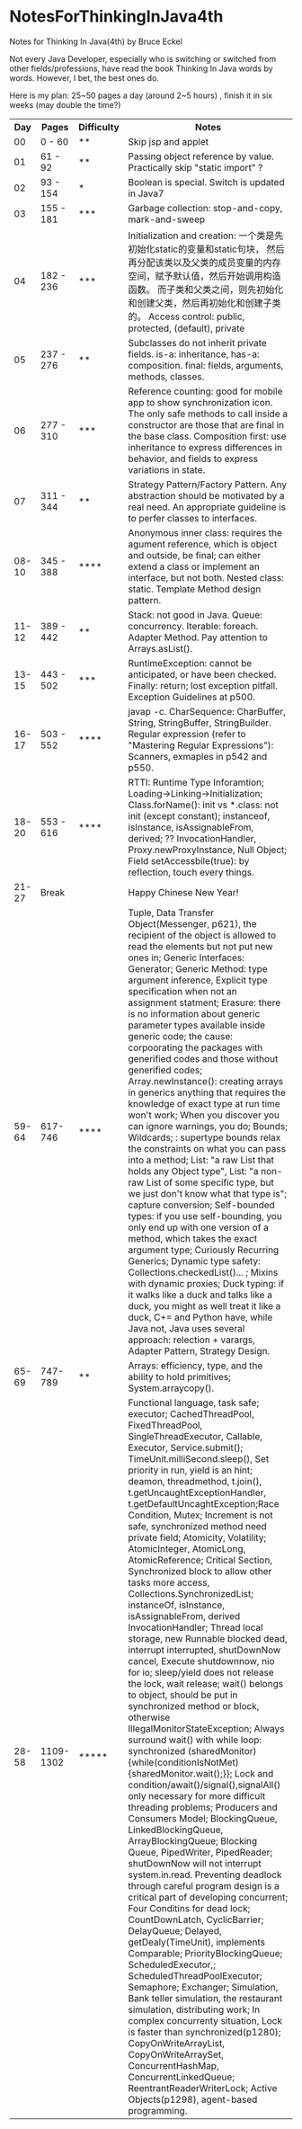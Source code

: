 # NotesForThinkingInJava4th
Notes for Thinking In Java(4th) by Bruce Eckel

Not every Java Developer, especially who is switching or switched from other fields/professions, have read the book Thinking In Java words by words. However, I bet, the best ones do.

Here is my plan: 25~50 pages a day (around 2~5 hours) , finish it in six weeks (may double the time?)

<table>
  <tr>
    <th>Day</th>
    <th>Pages</th>
    <th>Difficulty</th>
    <th>Notes</th>
  </tr>
  <tr>
    <td>00</td>
    <td>0 - 60</td>
    <td>**</td>
    <td>Skip jsp and applet</td>
  </tr>
  <tr>
    <td>01</td>
    <td>61 - 92</td>
    <td>**</td>
    <td>Passing object reference by value. Practically skip "static import" ?</td>
  </tr>
  <tr>
    <td>02</td>
    <td>93 - 154</td>
    <td>*</td>
    <td>Boolean is special. Switch is updated in Java7</td>
  </tr>
  <tr>
    <td>03</td>
    <td>155 - 181</td>
    <td>***</td>
    <td>Garbage collection: stop-and-copy, mark-and-sweep
    </td>
  </tr>
  <tr>
    <td>04</td>
    <td>182 - 236</td>
    <td>***</td>
    <td>Initialization and creation:  一个类是先初始化static的变量和static句块，
    然后再分配该类以及父类的成员变量的内存空间，赋予默认值，然后开始调用构造函数。
    而子类和父类之间，则先初始化和创建父类，然后再初始化和创建子类的。
    Access control: 
    public, protected, (default), private
    </td>
  </tr>
  <tr>
    <td>05</td>
    <td>237 - 276</td>
    <td>**</td>
    <td>Subclasses do not inherit private fields.
    is-a: inheritance, has-a: composition.
    final: fields, arguments, methods, classes.
    </td>
  </tr>
  <tr>
    <td>06</td>
    <td>277 - 310</td>
    <td>***</td>
    <td>
    Reference counting: good for mobile app to show synchronization icon. 
    The only safe methods to call inside a constructor are those that are final in the base class.
    Composition first: use inheritance to express differences in behavior, and fields to express variations in state.
    </td>
  </tr>
  <tr>
    <td>07</td>
    <td>311 - 344</td>
    <td>**</td>
    <td>Strategy Pattern/Factory Pattern. 
    Any abstraction should be motivated by a real need. 
    An appropriate guideline is to perfer classes to interfaces.
    </td>
  </tr>
  <tr>
    <td>08-10</td>
    <td>345 - 388</td>
    <td>****</td>
    <td>Anonymous inner class: requires the agument reference, which is object and outside, be final; can either extend a class or implement an interface, but not both.
    Nested class: static.
    Template Method design pattern.
    </td>
  </tr>
  <tr>
    <td>11-12</td>
    <td>389 - 442</td>
    <td>**</td>
    <td>Stack: not good in Java. Queue: concurrency. Iterable: foreach. Adapter Method. Pay attention to Arrays.asList().
    </td>
  </tr>
  <tr>
    <td>13-15</td>
    <td>443 - 502</td>
    <td>***</td>
    <td>RuntimeException: cannot be anticipated, or have been checked. Finally: return; lost exception pitfall. Exception Guidelines at p500.
    </td>
  </tr>
  <tr>
    <td>16-17</td>
    <td>503 - 552</td>
    <td>****</td>
    <td>javap -c. CharSequence: CharBuffer, String, StringBuffer, StringBuilder. Regular expression (refer to "Mastering Regular Expressions"): Scanners, exmaples in p542 and p550.
    </td>
  </tr>
  <tr>
    <td>18-20</td>
    <td>553 - 616</td>
    <td>****</td>
    <td>RTTI: Runtime Type Inforamtion; Loading->Linking->Initialization; Class.forName(): init vs *.class: not init (except constant); instanceof, isInstance, isAssignableFrom, derived; ?? InvocationHandler, Proxy.newProxyInstance, Null Object; Field setAccessbile(true): by reflection, touch every things.
    </td>
  </tr>
  <tr>
    <td>21-27</td>
    <td>Break</td>
    <td></td>
    <td>Happy Chinese New Year!
    </td>
  </tr>
  <tr>
    <td>59-64</td>
    <td>617-746</td>
    <td>****</td>
    <td>Tuple, Data Transfer Object(Messenger, p621), the recipient of the object is allowed to read the elements but not put new ones in; Generic Interfaces: Generator<T>; Generic Method: type argument inference, Explicit type specification when not an assignment statment; Erasure: there is no information about generic parameter types available inside generic code; the cause: corpoorating the packages with generified codes and those without generified codes; Array.newInstance(): creating arrays in generics anything that requires the knowledge of exact type at run time won't work; When you discover you can ignore warnings, you do; Bounds; Wildcards; <? super Clas>: supertype bounds relax the constraints on what you can pass into a method; List: "a raw List that holds any Object type", List<?>: "a non-raw List of some specific type, but we just don't know what that type is"; capture conversion; Self-bounded types: if you use self-bounding, you only end up with one version of a method, which takes the exact argument type; Curiously Recurring Generics; Dynamic type safety: Collections.checkedList()... ; Mixins with dynamic proxies; Duck typing: if it walks like a duck and talks like a duck, you might as well treat it like a duck, C+= and Python have, while Java not, Java uses several approach: relection + varargs, Adapter Pattern, Strategy Design. 
    </td>
  </tr>
  <tr>
    <td>65-69</td>
    <td>747-789</td>
    <td>**</td>
    <td>Arrays: efficiency, type, and the ability to hold primitives; System.arraycopy().
    </td>
  </tr>
  <tr>
    <td>28-58</td>
    <td>1109-1302</td>
    <td>*****</td>
    <td>Functional language, task safe; executor; CachedThreadPool, FixedThreadPool, SingleThreadExecutor, Callable, Executor, Service.submit(); TimeUnit.milliSecond.sleep(), Set priority in run, yield is an hint; deamon, threadmethod, t.join(), t.getUncaughtExceptionHandler, t.getDefaultUncaghtException;Race Condition, Mutex; Increment is not safe, synchronized method need private field; Atomicity, Volatility; AtomicInteger, AtomicLong, AtomicReference; Critical Section, Synchronized block to allow other tasks more access, Collections.SynchronizedList; instanceOf, isInstance, isAssignableFrom, derived InvocationHandler; Thread local storage, new Runnable blocked dead, interrupt interrupted, shutDownNow cancel, Execute shutdownnow, nio for io; sleep/yield does not release the lock, wait release; wait() belongs to object, should be put in synchronized method or block, otherwise IllegalMonitorStateException; Always surround wait() with while loop: synchronized (sharedMonitor){while(conditionIsNotMet){sharedMonitor.wait();}}; Lock and condition/await()/signal(),signalAll() only necessary for more difficult threading problems; Producers and Consumers Model; BlockingQueue, LinkedBlockingQueue, ArrayBlockingQueue; Blocking Queue, PipedWriter, PipedReader; shutDownNow will not interrupt system.in.read. Preventing deadlock through careful program design is a critical part of developing concurrent; Four Conditins for dead lock; CountDownLatch, CyclicBarrier; DelayQueue; Delayed, getDealy(TimeUnit), implements Comparable; PriorityBlockingQueue; ScheduledExecutor,; ScheduledThreadPoolExecutor; Semaphore; Exchanger; Simulation, Bank teller simulation, the restaurant simulation, distributing work; In complex concurrenty situation, Lock is faster than synchronized(p1280); CopyOnWriteArrayList, CopyOnWriteArraySet, ConcurrentHashMap, ConcurrentLinkedQueue; ReentrantReaderWriterLock; Active Objects(p1298), agent-based programming. </td>
  </tr>
</table>
</table>
